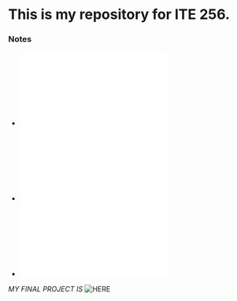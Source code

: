 # This is my repository for ITE 256.

### Notes

- ![AlgorithmsToLiveByChapter3and4Notes](./Notes/AlgoToLiveByChap3and4.md)
- ![NotesOnColumbiaPikeLibrary](./Notes/ColumbiaPikeNotes.md)
- ![NotesonMontessoriLibraryandArticle](./Notes/LibraryandArticleNotes.md)

*MY FINAL PROJECT IS* ![HERE](https://github.com/jackaaburk/MyPortfolio)